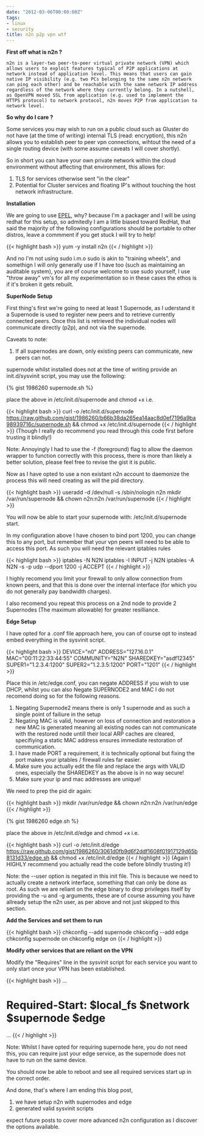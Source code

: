```yaml
---
date: "2012-03-06T00:00:00Z"
tags:
- linux
- security
title: n2n p2p vpn wtf
---
```


<strong>First off what is n2n ?</strong>

`
n2n is a layer-two peer-to-peer virtual private network (VPN) which allows users to exploit features typical of P2P applications at network instead of application level. This means that users can gain native IP visibility (e.g. two PCs belonging to the same n2n network can ping each other) and be reachable with the same network IP address regardless of the network where they currently belong. In a nutshell, as OpenVPN moved SSL from application (e.g. used to implement the HTTPS protocol) to network protocol, n2n moves P2P from application to network level.
`

<strong>So why do I care ?</strong>

Some services you may wish to run on a public cloud such as Gluster do not have (at the time of writing) internal TLS (read: encryption), this n2n allows you to establish peer to peer vpn connections, wihtout the need of a single routing device (with some assume caveats I will cover shortly).

So in short you can have your own private network within the cloud environment without affecting that environment, this allows for:

1. TLS for services otherwise sent "in the clear"
2. Potential for Cluster services and floating IP's without touching the host network infrastructure.

<strong> Installation </strong>

We are going to use <a href="https://fedoraproject.org/wiki/EPEL">EPEL</a>, why? because I'm a packager and I will be using redhat for this setup, so admitedly I am a little biased toward RedHat, that said the majority of the following configurations should be portable to other distros, leave a commment if you get stuck I will try to help!

{{< highlight bash >}}
yum -y install n2n
{{< / highlight >}}

And no I'm not using sudo i.m.o sudo is akin to "training wheels", and somethign I will only generally use if I have too (such as maintaining an auditable system), you are of course welcome to use sudo yourself, I use "throw away" vm's for all my experimentation so in these cases the ethos is if it's broken it gets rebuilt.

<strong> SuperNode Setup </strong>

First thing's first we're going to need at least 1 Supernode, as I uderstand it a Supernode is used to register new peers and to retrieve currently connected peers.
Once this list is retrieved the individual nodes will communicate directly (p2p), and not via the supernode.

Caveats to note:

1. If all supernodes are down, only existing peers can communicate, new peers can not.

supernode whilst installed does not at the time of writing provide an init.d/sysvinit script, you may use the following:

{% gist 1986260 supernode.sh %}

place the above in /etc/init.d/supernode and chmod +x i.e.

{{< highlight bash >}}
curl -o /etc/init.d/supernode https://raw.github.com/gist/1986260/b66b38da265ea14aac8d0ef7196a9ba98939716c/supernode.sh && chmod +x /etc/init.d/supernode
{{< / highlight >}}
(Though I really do recommend you read through this code first before trusting it blindly!)

Note: Annoyingly I had to use the -f (foreground) flag to allow the daemon wrapper to function correctly with this process, there is more than likely a better solution, please 
feel free to revise the gist it is public.

Now as I have opted to use a non existant n2n account to daemonize the process this will need creating as will the pid directory.

{{< highlight bash >}}
useradd -d /dev/null -s /sbin/nologin n2n
mkdir /var/run/supernode && chown n2n:n2n /var/run/supernode
{{< / highlight >}}

You will now be able to start your supernode with: /etc/init.d/supernode start.

In my configuration above I have chosen to bind port 1200, you can change this to any port, but remember that your vpn peers will need to be able to access this port.
As such you will need the relevant iptables rules

{{< highlight bash >}}
iptables -N N2N
iptables -I INPUT -j N2N
iptables -A N2N -s <vpn peer> -p udp --dport 1200 -j ACCEPT
{{< / highlight >}}

I highly recomend you limit your firewall to only allow connection from known peers, and that this is done over the internal interface (for which you do not generally pay bandwidth charges).

I also recomend you repeat this process on a 2nd node to provide 2 Supernodes (The maximum allowable) for greater resilliance.

<strong> Edge Setup </strong>

I have opted for a .conf file approach here, you can of course opt to instead embed everything in the sysvinit script.

{{< highlight bash >}}
DEVICE="n0"
ADDRESS="127.16.0.1"
MAC="00:11:22:33:44:55"
COMMUNITY="N2N"
SHAREDKEY="asdf12345"
SUPER1="1.2.3.4:1200"
SUPER2="1.2.3.5:1200"
PORT="1201"
{{< / highlight >}}

Place this in /etc/edge.conf, you can negate ADDRESS if you wish to use DHCP, whilst you can also Negate SUPERNODE2 and MAC I do not recomend doing so for the following reasons.

1. Negating Supernode2 means there is only 1 supernode and as such a single point of failiure in the setup
2. Negating MAC is valid, however on loss of connection and restoration a new MAC is generated meaning all existing nodes can not communicate with the restored node untill their local ARP caches are cleared,
specifiying a static MAC address ensures immediate restoration of communication.
3. I have made PORT a requirement, it is technically optional but fixing the port makes your iptables / firewall rules far easier.
4. Make sure you actually edit the file and replace the args with VALID ones, especially the SHAREDKEY as the above is in no way secure!
5. Make sure your ip and mac addresses are unique!

We need to prep the pid dir again:

{{< highlight bash >}}
mkdir /var/run/edge && chown n2n:n2n /var/run/edge
{{< / highlight >}}

{% gist 1986260 edge.sh %}

place the above in /etc/init.d/edge and chmod +x i.e.

{{< highlight bash >}}
curl -o /etc/init.d/edge https://raw.github.com/gist/1986260/3061d0fb9d6f2ddf1608f01917129d65b8131d33/edge.sh && chmod +x /etc/init.d/edge
{{< / highlight >}}
(Again I HIGHLY recommend you actually read the code before blindly trusting it!)

Note: the --user option is negated in this init file. This is because we need to actually create a network interface, something that can only be done as root.
As such we are reliant on the edge binary to drop privileges itself by providing the -u and -g  arguments, these are of course assuming you have allready setup the n2n user, as per above and not just skipped to this section.


<strong> Add the Services and set them to run</strong>

{{< highlight bash >}}
chkconfig --add supernode
chkconfig --add edge
chkconfig supernode on
chkconfig edge on
{{< / highlight >}}

<strong> Modify other services that are reliant on the VPN </strong>

Modify the "Requires" line in the sysvinit script for each service you want to only start once your VPN has been established.

{{< highlight bash >}}
...
# Required-Start: $local_fs $network $supernode $edge
...
{{< / highlight >}}

Note: Whilst I have opted for requiring supernode here, you do not need this, you can require just your edge service, as the supernode does not have to run on the same device.

You should now be able to reboot and see all required services start up in the correct order.

And done, that's where I am ending this blog post,

1. we have setup n2n with supernodes and edge
2. generated valid sysvinit scripts

expect future posts to cover more advanced n2n configuration as I discover the options available.

